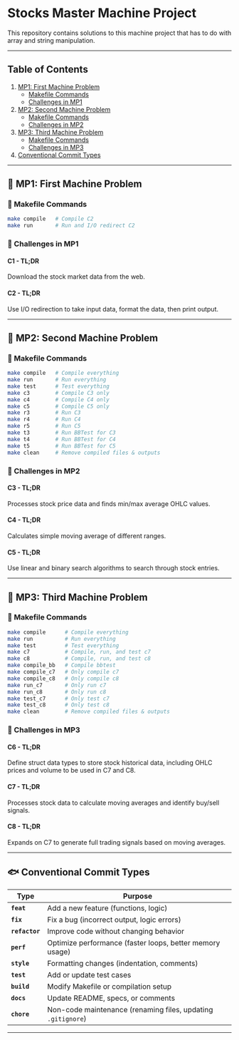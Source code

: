 # Stocks Master Machine Project

This repository contains solutions to this machine project that has to do with array and string manipulation.

---

## Table of Contents
1. [MP1: First Machine Problem](#-mp1-first-machine-problem)
   - [Makefile Commands](#-makefile-commands)
   - [Challenges in MP1](#-challenges-in-mp1)
2. [MP2: Second Machine Problem](#-mp2-second-machine-problem)
   - [Makefile Commands](#-makefile-commands-1)
   - [Challenges in MP2](#-challenges-in-mp2)
3. [MP3: Third Machine Problem](#-mp3-third-machine-problem)
   - [Makefile Commands](#-makefile-commands-2)
   - [Challenges in MP3](#-challenges-in-mp3)
4. [Conventional Commit Types](#-conventional-commit-types)

---

## 📌 MP1: First Machine Problem

### 🔧 Makefile Commands
```sh
make compile   # Compile C2
make run       # Run and I/O redirect C2
```

### 💺 Challenges in MP1

#### **C1 - TL;DR**
Download the stock market data from the web.

#### **C2 - TL;DR**
Use I/O redirection to take input data, format the data, then print output.

---

## 📌 MP2: Second Machine Problem

### 🔧 Makefile Commands
```sh
make compile   # Compile everything
make run       # Run everything
make test      # Test everything
make c3        # Compile C3 only
make c4        # Compile C4 only
make c5        # Compile C5 only
make r3        # Run C3
make r4        # Run C4
make r5        # Run C5
make t3        # Run BBTest for C3
make t4        # Run BBTest for C4
make t5        # Run BBTest for C5
make clean     # Remove compiled files & outputs
```

### 💺 Challenges in MP2

#### **C3 - TL;DR**
Processes stock price data and finds min/max average OHLC values.

#### **C4 - TL;DR**
Calculates simple moving average of different ranges.

#### **C5 - TL;DR**
Use linear and binary search algorithms to search through stock entries.

---

## 📌 MP3: Third Machine Problem

### 🔧 Makefile Commands
```sh
make compile      # Compile everything
make run          # Run everything
make test         # Test everything
make c7           # Compile, run, and test c7
make c8           # Compile, run, and test c8
make compile_bb   # Compile bbtest
make compile_c7   # Only compile c7
make compile_c8   # Only compile c8
make run_c7       # Only run c7
make run_c8       # Only run c8
make test_c7      # Only test c7
make test_c8      # Only test c8
make clean        # Remove compiled files & outputs
```

### 💺 Challenges in MP3

#### **C6 - TL;DR**
Define struct data types to store stock historical data, including OHLC prices and volume to be used in C7 and C8.

#### **C7 - TL;DR**
Processes stock data to calculate moving averages and identify buy/sell signals.

#### **C8 - TL;DR**
Expands on C7 to generate full trading signals based on moving averages.

---

## 🐟 Conventional Commit Types

| **Type**       | **Purpose** |
|----------------|-------------|
| **`feat`**     | Add a new feature (functions, logic) |
| **`fix`**      | Fix a bug (incorrect output, logic errors) |
| **`refactor`** | Improve code without changing behavior |
| **`perf`**     | Optimize performance (faster loops, better memory usage) |
| **`style`**    | Formatting changes (indentation, comments) |
| **`test`**     | Add or update test cases |
| **`build`**    | Modify Makefile or compilation setup |
| **`docs`**     | Update README, specs, or comments |
| **`chore`**    | Non-code maintenance (renaming files, updating `.gitignore`) |

---